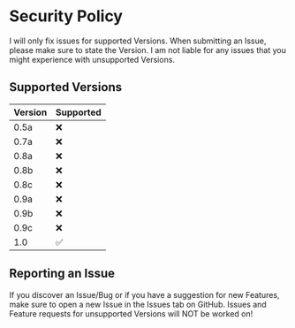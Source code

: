 # Security Policy

I will only fix issues for supported Versions. When submitting an Issue, please make sure to state the Version.
I am not liable for any issues that you might experience with unsupported Versions.

## Supported Versions

| Version | Supported          |
| ------- | ------------------ |
| 0.5a   | :x: |
| 0.7a   | :x: |
| 0.8a   | :x: |
| 0.8b   | :x: |
| 0.8c   | :x: |
| 0.9a   | :x: |
| 0.9b   | :x: |
| 0.9c   | :x: |
| 1.0    | :white_check_mark: |

## Reporting an Issue

If you discover an Issue/Bug or if you have a suggestion for new Features, make sure to open a new Issue in the Issues tab on GitHub.
Issues and Feature requests for unsupported Versions will NOT be worked on!
